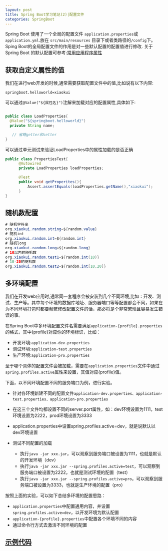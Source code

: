 ```yaml
---
layout: post
title: Spring Boot学习笔记(2)|配置文件
categories: SpringBoot
---
```


Spring Boot 使用了一个全局的配置文件 ``application.properties``或``application.yml``.放在 ``src/main/resources`` 目录下或者类路径的``/config``下。Sping Boot的全局配置文件的作用是对一些默认配置的配置值进行修改.
关于Spring Boot 的默认配置可参考:[常用应用程序属性](https://docs.spring.io/spring-boot/docs/current/reference/html/common-application-properties.html)

## 获取自定义属性的值
我们在进行web开发的时候,通常需要获取配置文件中的值,比如说有以下内容:
```
springboot.helloworld=xiaokui
```
可以通过``@Value("${属性名}")``注解来加载对应的配置属性,具体如下:
```java

public class LoadProperties{
  @Value("${springboot.helloworld}")
  private String name;

   // 省略getter和setter
}
```
可以通过单元测试来验证LoadProperties中的属性加载的是否正确
```java
public class PropertiesTest{
      @Autowired
      private LoadProperties loadProperties;

      @Test
      public void getProperites(){
          Assert.assertEquals(loadProperties.getName(),"xiaokui");
      }
}
```
## 随机数配置
```java
# 随机字符串
org.xiaokui.random.string=${random.value}
# 随机int
org.xiaokui.random.int=${random.int}
# 随机long
org.xiaokui.random.long=${random.long}
# 10以内的随机数
org.xiaokui.random.test1=${random.int(10)}
# 10-20的随机数
org.xiaokui.random.test2=${random.int[10,20]}
```

## 多环境配置
 我们在开发web应用时,通常同一套程序会被安装到几个不同环境,比如：开发、测试、生产等。其中每个环境的数据库地址、服务器端口等等配置都会不同，如果在为不同环境打包时都要频繁修改配置文件的话，那必将是个非常繁琐且容易发生错误的事。

 在Spring Boot中多环境配置文件名需要满足``application-{profile}.properties``的格式，其中{profile}对应你的环境标识，比如：

 - 开发环境:``application-dev.properties``
 - 测试环境:``application-test.properties``
 - 生产环境:``application-pro.properties``

 至于哪个具体的配置文件会被加载，需要在``application.properties``文件中通过``spring.profiles.active``属性来设置，其值对应{profile}值。

 下面，以不同环境配置不同的服务端口为例，进行实验。

 - 针对各环境新建不同的配置文件``application-dev.properties、application-test.properties、application-pro.properties``
 - 在这三个文件均都设置不同的server.port属性，如：dev环境设置为1111，test环境设置为2222，prod环境设置为3333

 - application.properties中设置spring.profiles.active=dev，就是说默认以dev环境设置

 - 测试不同配置的加载
   - 执行``java -jar xxx.jar``，可以观察到服务端口被设置为1111，也就是默认的开发环境（dev）
   - 执行``java -jar xxx.jar --spring.profiles.active=test``，可以观察到服务端口被设置为2222，也就是测试环境的配置（test）
   - 执行``java -jar xxx.jar --spring.profiles.active=pro``，可以观察到服务端口被设置为3333，也就是生产环境的配置（pro）

按照上面的实验，可以如下总结多环境的配置思路：
- ``application.properties``中配置通用内容，并设置``spring.profiles.active=dev``，以开发环境为默认配置
- ``application-{profile}.properties``中配置各个环境不同的内容
- 通过命令行方式去激活不同环境的配置

## [示例代码](https://github.com/xiaokuicui/spring-boot-cloud-learning-examples/tree/master/spring-boot-web)
